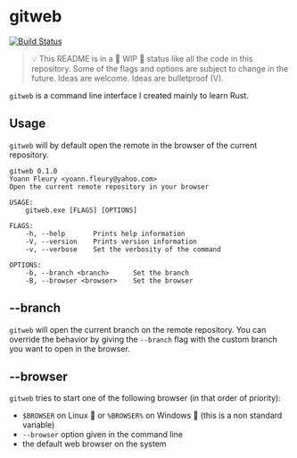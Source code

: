 # gitweb

[![Build Status](https://travis-ci.com/yoannfleurydev/gitweb.svg?branch=master)](https://travis-ci.com/yoannfleurydev/gitweb#)

> 💡 This README is in a 🚧 WIP 🚧 status like all the code in this repository.
> Some of the flags and options are subject to change in the future.
> Ideas are welcome. Ideas are bulletproof (V).

`gitweb` is a command line interface I created mainly to learn Rust.

## Usage

`gitweb` will by default open the remote in the browser of the current
repository.

```
gitweb 0.1.0
Yoann Fleury <yoann.fleury@yahoo.com>
Open the current remote repository in your browser

USAGE:
    gitweb.exe [FLAGS] [OPTIONS]

FLAGS:
    -h, --help       Prints help information
    -V, --version    Prints version information
    -v, --verbose    Set the verbosity of the command

OPTIONS:
    -b, --branch <branch>      Set the branch
    -B, --browser <browser>    Set the browser
```

## --branch

`gitweb` will open the current branch on the remote repository. You can override
the behavior by giving the `--branch` flag with the custom branch you want to
open in the browser.

## --browser

`gitweb` tries to start one of the following browser (in that order of priority):

- `$BROWSER` on Linux 🐧 or `%BROWSER%` on Windows 🏁 (this is a non standard variable)
- `--browser` option given in the command line
- the default web browser on the system
